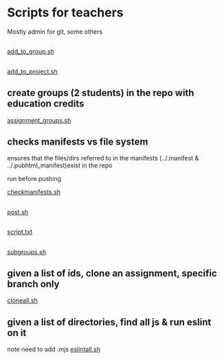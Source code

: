 # Scripts for teachers 
Mostly admin for git, some others

## 
[add_to_group.sh](add_to_group.sh)
##
[add_to_project.sh](add_to_project.sh)
## create groups (2 students)  in the repo with education credits
[assignment_groups.sh](assignment_groups.sh)
## checks manifests vs file system
ensures that the files/dirs referred to in the manifests (../.manifest & ../.pubhtml_manifest)exist in the repo

run before pushing 

[checkmanifests.sh](checkmanifests.sh)  
##
[post.sh](post.sh)
##
[script.txt](script.txt)
##
[subgroups.sh](subgroups.sh)

## given a list of ids, clone an assignment, specific branch only
[cloneall.sh](cloneall.sh)
## given a list of directories, find all js & run eslint on it
note need to add .mjs 
[eslintall.sh](eslintall.sh)
